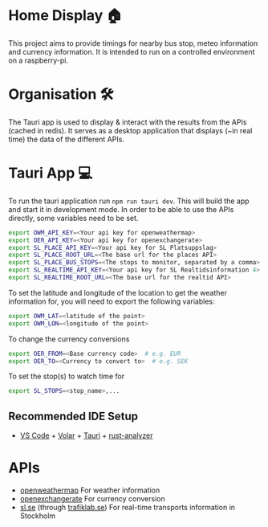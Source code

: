 # Home Display 🏠

This project aims to provide timings for nearby bus stop, meteo information and currency information. It is intended to run on a controlled environment on a raspberry-pi.

# Organisation 🛠️
The Tauri app is used to display & interact with the results from the APIs (cached in redis). It serves as a desktop application that displays (~in real time)
the data of the different APIs.

# Tauri App 💻
To run the tauri application run `npm run tauri dev`. This will build the app and start it in development mode.
In order to be able to use the APIs directly, some variables need to be set.
```bash
export OWM_API_KEY=<Your api key for openweathermap>
export OER_API_KEY=<Your api key for openexchangerate>
export SL_PLACE_API_KEY=<Your api key for SL Platsuppslag>
export SL_PLACE_ROOT_URL=<The base url for the places API>
export SL_PLACE_BUS_STOPS=<The stops to monitor, separated by a comma>
export SL_REALTIME_API_KEY=<Your api key for SL Realtidsinformation 4>
export SL_REALTIME_ROOT_URL=<The base url for the realtid API>
```

To set the latitude and longitude of the location to get the weather information for, you will need to export the following variables:
```bash
export OWM_LAT=<latitude of the point>
export OWM_LON=<longitude of the point>
```

To change the currency conversions
```bash
export OER_FROM=<Base currency code>  # e.g. EUR
export OER_TO=<Currency to convert to>  # e.g. SEK
```

To set the stop(s) to watch time for
```bash
export SL_STOPS=<stop_name>,...
```

## Recommended IDE Setup

- [VS Code](https://code.visualstudio.com/) + [Volar](https://marketplace.visualstudio.com/items?itemName=Vue.volar) + [Tauri](https://marketplace.visualstudio.com/items?itemName=tauri-apps.tauri-vscode) + [rust-analyzer](https://marketplace.visualstudio.com/items?itemName=rust-lang.rust-analyzer)


# APIs
* [openweathermap](https://home.openweathermap.org/) For weather information
* [openexchangerate](https://openexchangerates.org/) For currency conversion
* [sl.se](https://sl.se/) (through [trafiklab.se](https://www.trafiklab.se/)) For real-time transports information in Stockholm
